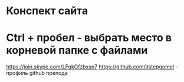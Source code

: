 # Конспект сайта
# Ctrl + пробел -  выбрать место в корневой папке с файлами
https://join.skype.com/LFgkGfzbxsn7
https://github.com/itstepgomel - профиль github препода
